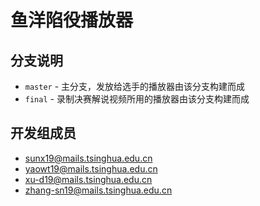 # 鱼洋陷役播放器

## 分支说明

- `master` - 主分支，发放给选手的播放器由该分支构建而成
- `final` - 录制决赛解说视频所用的播放器由该分支构建而成

## 开发组成员

- sunx19@mails.tsinghua.edu.cn
- yaowt19@mails.tsinghua.edu.cn
- xu-d19@mails.tsinghua.edu.cn
- zhang-sn19@mails.tsinghua.edu.cn